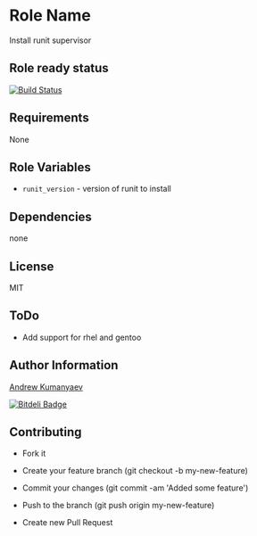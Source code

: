 Role Name
========

Install runit supervisor

Role ready status
------------

[![Build Status](https://travis-ci.org/zzet/ansible-runit-role.png?branch=master)](https://travis-ci.org/zzet/ansible-runit-role)

Requirements
------------

None

Role Variables
--------------

 - `runit_version` - version of runit to install

Dependencies
------------

none

License
-------

MIT

ToDo
-------

 - Add support for rhel and gentoo

Author Information
------------------

[Andrew Kumanyaev](https://github.com/zzet)

[![Bitdeli Badge](https://d2weczhvl823v0.cloudfront.net/zzet/ansible-runit-role/trend.png)](https://bitdeli.com/free "Bitdeli Badge")

Contributing
------------------

 - Fork it

 - Create your feature branch (git checkout -b my-new-feature)

 - Commit your changes (git commit -am 'Added some feature')

 - Push to the branch (git push origin my-new-feature)

 - Create new Pull Request
